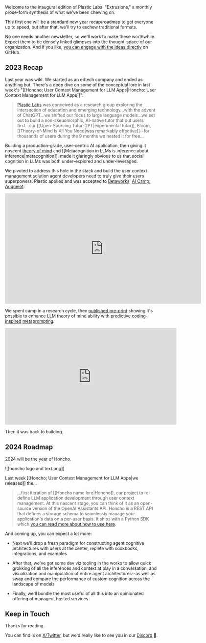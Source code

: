 Welcome to the inaugural edition of Plastic Labs' "Extrusions," a monthly prose-form synthesis of what we've been chewing on. 

This first one will be a standard new year recap/roadmap to get everyone up to speed, but after that, we'll try to eschew traditional formats. 

No one needs another newsletter, so we'll work to make these worthwhile. Expect them to be densely linked glimpses into the thought-space of our organization. And if you like, [you can engage with the ideas directly](https://github.com/plastic-labs/blog) on GitHub.

## 2023 Recap

Last year was wild. We started as an edtech company and ended as anything but. There's a deep dive on some of the conceptual lore in last week's "[[Honcho; User Context Management for LLM Apps|Honcho: User Context Management for LLM Apps]]":

>[Plastic Labs](https://plasticlabs.ai) was conceived as a research group exploring the intersection of education and emerging technology...with the advent of ChatGPT...we shifted our focus to large language models...we set out to build a non-skeuomorphic, AI-native tutor that put users first...our [[Open-Sourcing Tutor-GPT|experimental tutor]], Bloom, [[Theory-of-Mind Is All You Need|was remarkably effective]]--for thousands of users during the 9 months we hosted it for free...

Building a production-grade, user-centric AI application, then giving it nascent [theory of mind](https://arxiv.org/pdf/2304.11490.pdf) and [[Metacognition in LLMs is inference about inference|metacognition]], made it glaringly obvious to us that social cognition in LLMs was both under-explored and under-leveraged.

We pivoted to address this hole in the stack and build the user context management solution agent developers need to truly give their users superpowers. Plastic applied and was accepted to [Betaworks](https://www.betaworks.com/)' [AI Camp: Augment](https://techcrunch.com/2023/08/30/betaworks-goes-all-in-on-augmentative-ai-in-latest-camp-cohort-were-rabidly-interested/?guccounter=1):

<iframe src="https://player.vimeo.com/video/868985592?h=deff771ffe&color=F6F5F2&title=0&byline=0&portrait=0" width="640" height="360" frameborder="0" allow="autoplay; fullscreen; picture-in-picture" allowfullscreen></iframe>

We spent camp in a research cycle, then [published pre-print](https://arxiv.org/abs/2310.06983) showing it's possible to enhance LLM theory of mind ability with [predictive coding-inspired](https://js.langchain.com/docs/use_cases/agent_simulations/violation_of_expectations_chain) [metaprompting](https://arxiv.org/abs/2102.07350).

<iframe width="560" height="315" src="https://www.youtube.com/embed/PbuzqCdY0hg?si=OSujtqg44AK3y_W-" title="YouTube video player" frameborder="0" allow="accelerometer; autoplay; clipboard-write; encrypted-media; gyroscope; picture-in-picture; web-share" allowfullscreen></iframe>

Then it was back to building.

## 2024 Roadmap

2024 will be the year of Honcho.

![[honcho logo and text.png]]

Last week [[Honcho; User Context Management for LLM Apps|we released]] the...

 >...first iteration of [[Honcho name lore|Honcho]], our project to re-define LLM application development through user context management. At this nascent stage, you can think of it as an open-source version of the OpenAI Assistants API.  Honcho is a REST API that defines a storage schema to seamlessly manage your application's data on a per-user basis. It ships with a Python SDK which [you can read more about how to use here](https://github.com/plastic-labs/honcho/blob/main/README.md).

And coming up, you can expect a lot more:

- Next we'll drop a fresh paradigm for constructing agent cognitive architectures with users at the center, replete with cookbooks, integrations, and examples  

- After that, we've got some dev viz tooling in the works to allow quick grokking of all the inferences and context at play in a conversation, and visualization and manipulation of entire agent architectures--as well as swap and compare the performance of custom cognition across the landscape of models  

- Finally, we'll bundle the most useful of all this into an opinionated offering of managed, hosted services  

## Keep in Touch

Thanks for reading.

You can find is on [X/Twitter](https://twitter.com/plastic_labs), but we'd really like to see you in our [Discord](https://discord.gg/plasticlabs) 🫡.